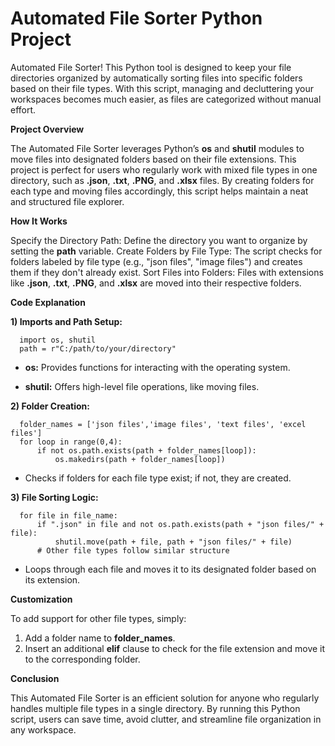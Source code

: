 # Automated File Sorter Python Project

Automated File Sorter! This Python tool is designed to keep your file directories organized by automatically sorting files into specific folders based on their file types. With this script, managing and decluttering your workspaces becomes much easier, as files are categorized without manual effort.

**Project Overview**

The Automated File Sorter leverages Python’s **os** and **shutil** modules to move files into designated folders based on their file extensions. This project is perfect for users who regularly work with mixed file types in one directory, such as **.json**, **.txt**, **.PNG**, and **.xlsx** files. By creating folders for each type and moving files accordingly, this script helps maintain a neat and structured file explorer.

**How It Works**

Specify the Directory Path: Define the directory you want to organize by setting the **path** variable.
Create Folders by File Type: The script checks for folders labeled by file type (e.g., "json files", "image files") and creates them if they don't already exist.
Sort Files into Folders: Files with extensions like **.json**, **.txt**, **.PNG**, and **.xlsx** are moved into their respective folders.

**Code Explanation**

**1) Imports and Path Setup:**

      import os, shutil
      path = r"C:/path/to/your/directory"

* **os:** Provides functions for interacting with the operating system.
  
* **shutil:** Offers high-level file operations, like moving files.

**2) Folder Creation:**

      folder_names = ['json files','image files', 'text files', 'excel files']
      for loop in range(0,4):
          if not os.path.exists(path + folder_names[loop]):
              os.makedirs(path + folder_names[loop])

* Checks if folders for each file type exist; if not, they are created.

**3) File Sorting Logic:**

      for file in file_name:
          if ".json" in file and not os.path.exists(path + "json files/" + file):
              shutil.move(path + file, path + "json files/" + file)
          # Other file types follow similar structure

* Loops through each file and moves it to its designated folder based on its extension.

**Customization**

To add support for other file types, simply:

1) Add a folder name to **folder_names**.
2) Insert an additional **elif** clause to check for the file extension and move it to the corresponding folder.

**Conclusion**

This Automated File Sorter is an efficient solution for anyone who regularly handles multiple file types in a single directory. By running this Python script, users can save time, avoid clutter, and streamline file organization in any workspace.






